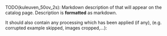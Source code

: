 TODO(kuleuven_50ov_2s): Markdown description of that will appear on the catalog page.
Description is **formatted** as markdown.

It should also contain any processing which has been applied (if any),
(e.g. corrupted example skipped, images cropped,...):
